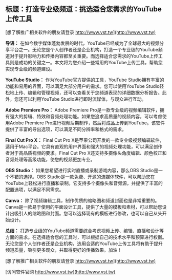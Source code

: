 ## **标题：打造专业级频道：挑选适合您需求的YouTube上传工具**

[想了解推广相关软件的朋友请登录 http://www.vst.tw](http://www.vst.tw)

**导语：**
在如今数字媒体蓬勃发展的时代，YouTube已经成为了全球最大的视频分享平台之一。无论您是个人创作者还是企业机构，打造一个专业级的YouTube频道对于提升影响力和传播内容都至关重要。而选择适合您需求的YouTube上传工具则是成功的关键之一。本文将为您介绍一些常用的YouTube上传工具，帮助您实现专业级的频道建设。

**YouTube Studio：**
作为YouTube官方提供的工具，YouTube Studio拥有丰富的功能和易用的界面，可以满足大部分用户的需求。您可以使用YouTube Studio轻松地上传、编辑和管理视频，还可以查看关于您频道表现的详细数据分析报告。此外，您还可以利用YouTube Studio进行即时流媒体，与观众进行互动。

**Adobe Premiere Pro：**
Adobe Premiere Pro是一款专业级的视频编辑软件，拥有强大的剪辑、特效和音频处理功能。如果您追求高质量的视频内容，可以考虑使用Adobe Premiere Pro进行视频后期制作，然后将成品上传到YouTube。该软件提供了丰富的导出选项，可以满足不同分辨率和格式的需求。

**Final Cut Pro X：**
Final Cut Pro X是苹果公司开发的一款专业级视频编辑软件，适用于Mac平台。它具有直观的用户界面和强大的视频处理功能，可以满足创作者对于高品质视频的要求。Final Cut Pro X还支持多摄像头角度编辑、颜色校正和音频处理等高级功能，使您的视频更加专业。

**OBS Studio：**
如果您希望进行实时直播或录制游戏内容，那么OBS Studio是一个不错的选择。OBS Studio是一款免费、开源的流媒体软件，可以帮助您在YouTube上轻松进行直播和录制。它支持多个摄像头和音频源，并提供了丰富的配置选项，以满足不同需求。

**Canva：**
除了视频编辑工具，制作优质的缩略图和频道封面也是非常重要的。Canva是一款易于使用的平面设计工具，提供了大量的模板和素材，可以帮助您设计出吸引人的缩略图和封面。您可以选择现有的模板进行修改，也可以自己从头开始设计。

**总结：**
打造专业级的YouTube频道需要综合考虑视频上传、编辑、直播和设计等方面的需求。在选择适合您的工具时，可以根据自己的技术水平和预算进行权衡。无论您是个人创作者还是企业机构，选用合适的YouTube上传工具将有助于提升频道质量，吸引更多观众，并取得更好的传播效果。加油！

[想了解推广相关软件的朋友请登录 http://www.vst.tw](http://www.vst.tw)


[访问软件官网 http://www.vst.tw](http://www.vst.tw)
